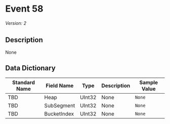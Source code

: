 # Event 58
###### Version: 2

## Description
None

## Data Dictionary
|Standard Name|Field Name|Type|Description|Sample Value|
|---|---|---|---|---|
|TBD|Heap|UInt32|None|`None`|
|TBD|SubSegment|UInt32|None|`None`|
|TBD|BucketIndex|UInt32|None|`None`|
